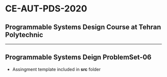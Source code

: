 # CE-AUT-PDS-2020
## Programmable Systems Design Course at Tehran Polytechnic
---

## Programmable Systems Deign ProblemSet-06

* Assingment template included in **src** folder
